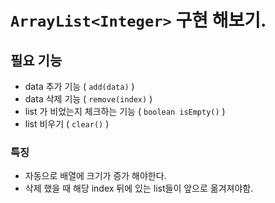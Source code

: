 


# `ArrayList<Integer>` 구현 해보기. 

## 필요 기능

- data 추가 기능 ( `add(data)` )
- data 삭제 기능 ( `remove(index)` )
- list 가 비었는지 체크하는 기능 ( `boolean isEmpty()` )
- list 비우기 ( `clear()` )


### 특징
- 자동으로 배열에 크기가 증가 해야한다.
- 삭제 했을 때 해당 index 뒤에 있는 list들이 앞으로 옮겨져야함.

